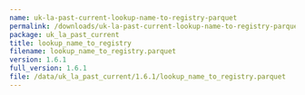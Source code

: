 ```yaml
---
name: uk-la-past-current-lookup-name-to-registry-parquet
permalink: /downloads/uk-la-past-current-lookup-name-to-registry-parquet/1_6_1
package: uk_la_past_current
title: lookup_name_to_registry
filename: lookup_name_to_registry.parquet
version: 1.6.1
full_version: 1.6.1
file: /data/uk_la_past_current/1.6.1/lookup_name_to_registry.parquet
---
```

